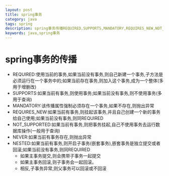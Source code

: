 ```yaml
---
layout: post
title: spring事务
category: java
tags: spring
description: spring事务传播REQUIRED,SUPPORTS,MANDATORY,REQUIRES_NEW,NOT_SUPPORTED,NEVER,NESTED
keywords: java,spring事务
---    
```

# spring事务的传播
* REQUIRED:使用当前的事务,如果当前没有事务,则自己新建一个事务,子方法是必须运行在一个事务中的;如果当前存在事务,则加入这个事务,成为一个整体(多用于增删改)
* SUPPORTS:如果当前有事务,则使用事务;如果当前没有事务,则不使用事务(多用于查询)
* MANDATORY:该传播属性强制必须存在一个事务,如果不存在,则抛出异常
* REQUIRES_NEW:如果当前有事务,则挂起该事务,并且自己创建一个新的事务给自己使用;如果当前没有事务,则同REQUIRED
* NOT_SUPPORTED:如果当前有事务,则把事务挂起,自己不使用事务去运行数据库操作(一般用于查询)
* NEVER:如果当前有事务存在,则抛出异常
* NESTED:如果当前有事务,则开启子事务(嵌套事务),嵌套事务是独立提交或者回滚;如果当前没有事务,则同REQUIRED
    * 如果主事务提交,则会携带子事务一起提交
    * 如果主事务回滚,则子事务会一起回滚。
    * 相反,子事务异常,则父事务可以回滚或不回滚
